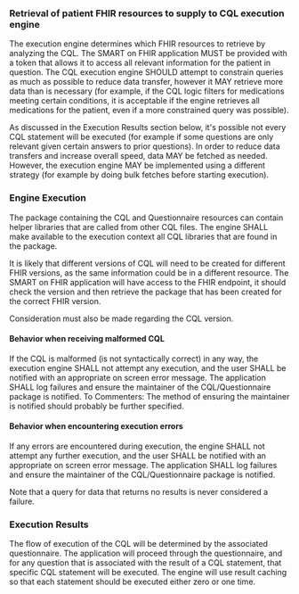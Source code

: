 ### Retrieval of patient FHIR resources to supply to CQL execution engine
The execution engine determines which FHIR resources to retrieve by analyzing the CQL. The SMART on FHIR application MUST be provided with a token that allows it to access all relevant information for the patient in question. The CQL execution engine SHOULD attempt to constrain queries as much as possible to reduce data transfer, however it MAY retrieve more data than is necessary (for example, if the CQL logic filters for medications meeting certain conditions, it is acceptable if the engine retrieves all medications for the patient, even if a more constrained query was possible).

As discussed in the Execution Results section below, it's possible not every CQL statement will be executed (for example if some questions are only relevant given certain answers to prior questions). In order to reduce data transfers and increase overall speed, data MAY be fetched as needed. However, the execution engine MAY be implemented using a different strategy (for example by doing bulk fetches before starting execution).

### Engine Execution

The package containing the CQL and Questionnaire resources can contain helper libraries that are called from other CQL files. The engine SHALL make available to the execution context all CQL libraries that are found in the package.

It is likely that different versions of CQL will need to be created for different FHIR versions, as the same information could be in a different resource. The SMART on FHIR application will have access to the FHIR endpoint, it should check the version and then retrieve the package that has been created for the correct FHIR version.

Consideration must also be made regarding the CQL version.

#### Behavior when receiving malformed CQL
If the CQL is malformed (is not syntactically correct) in any way, the execution engine SHALL not attempt any execution, and the user SHALL be notified with an appropriate on screen error message. The application SHALL log failures and ensure the maintainer of the CQL/Questionnaire package is notified. To Commenters: The method of ensuring the maintainer is notified should probably be further specified.
#### Behavior when encountering execution errors

If any errors are encountered during execution, the engine SHALL not attempt any further execution, and the user SHALL be notified with an appropriate on screen error message. The application SHALL log failures and ensure the maintainer of the CQL/Questionnaire package is notified. 

Note that a query for data that returns no results is never considered a failure.

### Execution Results

The flow of execution of the CQL will be determined by the associated questionnaire. The application will proceed through the questionnaire, and for any question that is associated with the result of a CQL statement, that specific CQL statement will be executed. The engine will use result caching so that each statement should be executed either zero or one time.